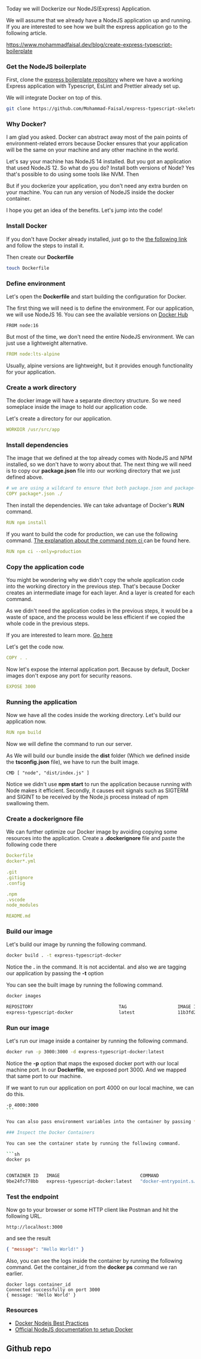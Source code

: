 Today we will Dockerize our NodeJS(Express) Application.

We will assume that we already have a NodeJS application up and running. If you are interested to see how we built the express application go to the following article.

https://www.mohammadfaisal.dev/blog/create-express-typescript-boilerplate

### Get the NodeJS boilerplate

First, clone the [express boilerplate repository](https://github.com/Mohammad-Faisal/express-typescript-skeleton) where we have a working Express application with Typescript, EsLint and Prettier already set up.

We will integrate Docker on top of this.

```sh
git clone https://github.com/Mohammad-Faisal/express-typescript-skeleton.git
```

### Why Docker?

I am glad you asked. Docker can abstract away most of the pain points of environment-related errors because Docker ensures that your application will be the same on your machine and any other machine in the world.

Let's say your machine has NodeJS 14 installed. But you got an application that used NodeJS 12. So what do you do? Install both versions of Node? Yes that's possible to do using some tools like NVM. Then

But if you dockerize your application, you don't need any extra burden on your machine. You can run any version of NodeJS inside the docker container.

I hope you get an idea of the benefits. Let's jump into the code!

### Install Docker

If you don't have Docker already installed, just go to the [the following link](https://docs.docker.com/engine/install/) and follow the steps to install it.

Then create our **Dockerfile**

```sh
touch Dockerfile
```

### Define environment

Let's open the **Dockerfile** and start building the configuration for Docker.

The first thing we will need is to define the environment. For our application, we will use NodeJS 16. You can see the available versions on [Docker Hub](https://hub.docker.com/_/node)

```
FROM node:16
```

But most of the time, we don't need the entire NodeJS environment. We can just use a lightweight alternative.

```YAML
FROM node:lts-alpine
```

Usually, alpine versions are lightweight, but it provides enough functionality for your application.

### Create a work directory

The docker image will have a separate directory structure. So we need someplace inside the image to hold our application code.

Let's create a directory for our application.

```YAML
WORKDIR /usr/src/app
```

### Install dependencies

The image that we defined at the top already comes with NodeJS and NPM installed, so we don't have to worry about that.
The next thing we will need is to copy our **package.json** file into our working directory that we just defined above.

```YAML
# we are using a wildcard to ensure that both package.json and package-lock.json file into our work directory
COPY package*.json ./
```

Then install the dependencies. We can take advantage of Docker's **RUN** command.

```YAML
RUN npm install
```

If you want to build the code for production, we can use the following command. [The explanation about the command npm ci ](https://blog.npmjs.org/post/171556855892/introducing-npm-ci-for-faster-more-reliable)can be found here.

```YAML
RUN npm ci --only=production
```

### Copy the application code

You might be wondering why we didn't copy the whole application code into the working directory in the previous step.
That's because Docker creates an intermediate image for each layer. And a layer is created for each command.

As we didn't need the application codes in the previous steps, it would be a waste of space, and the process would be less efficient if we copied the whole code in the previous steps.

If you are interested to learn more. [Go here](https://bitjudo.com/blog/2014/03/13/building-efficient-dockerfiles-node-dot-js/)

Let's get the code now.

```YAML
COPY . .
```

Now let's expose the internal application port. Because by default, Docker images don't expose any port for security reasons.

```YAML
EXPOSE 3000
```

### Running the application

Now we have all the codes inside the working directory. Let's build our application now.

```YAML
RUN npm build
```

Now we will define the command to run our server.

As We will build our bundle inside the **dist** folder (Which we defined inside the **tsconfig.json** file), we have to run the built image.

```
CMD [ "node", "dist/index.js" ]
```

Notice we didn't use **npm start** to run the application because running with Node makes it efficient. Secondly, it causes exit signals such as SIGTERM and SIGINT to be received by the Node.js process instead of npm swallowing them.

### Create a dockerignore file

We can further optimize our Docker image by avoiding copying some resources into the application. Create a **.dockerignore** file and paste the following code there

```yaml
Dockerfile
docker*.yml

.git
.gitignore
.config

.npm
.vscode
node_modules

README.md
```

### Build our image

Let's build our image by running the following command.

```sh
docker build . -t express-typescript-docker
```

Notice the **.** in the command. It is not accidental. and also we are tagging our application by passing the **-t** option

You can see the built image by running the following command.

```sh
docker images

REPOSITORY                                TAG                   IMAGE ID       CREATED          SIZE
express-typescript-docker                 latest                11b3fd2ab6d4   29 seconds ago   262MB
```

### Run our image

Let's run our image inside a container by running the following command.

```sh
docker run -p 3000:3000 -d express-typescript-docker:latest
```

Notice the **-p** option that maps the exposed docker port with our local machine port. In our **Dockerfile**, we exposed port 3000. And we mapped that same port to our machine.

If we want to run our application on port 4000 on our local machine, we can do this.

````sh
-p 4000:3000
```

You can also pass environment variables into the container by passing **-e "NODE_ENV=production"** into the command.

### Inspect the Docker Containers

You can see the container state by running the following command.

```sh
docker ps


CONTAINER ID   IMAGE                              COMMAND                  CREATED         STATUS         PORTS                              NAMES
9be24fc778bb   express-typescript-docker:latest   "docker-entrypoint.s…"   8 seconds ago   Up 7 seconds   0.0.0.0:3000->3000/tcp, 8080/tcp   eager_bardeen
````

### Test the endpoint

Now go to your browser or some HTTP client like Postman and hit the following URL.

```
http://localhost:3000
```

and see the result

```json
{ "message": "Hello World!" }
```

Also, you can see the logs inside the container by running the following command. Get the container_id from the **docker ps** command we ran earlier.

```
docker logs container_id
Connected successfully on port 3000
{ message: 'Hello World' }
```

### Resources

- [Docker Nodejs Best Practices](https://github.com/nodejs/docker-node/blob/main/docs/BestPractices.md)
- [Official NodeJS documentation to setup Docker](https://nodejs.org/en/docs/guides/nodejs-docker-webapp/)

## Github repo
